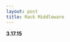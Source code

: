 ```yaml
---
layout: post
title: Rack Middleware
---
```


**3.17.15** 

<!-- middleware -->


<!-- # Let's get some superweb powers.

# Make sure to gem install rack first.
require 'rack'

# Okay, we're going to build a quick really simple
# web application.

# Rack is a ruby library for building web applications. Its a lot
# like our CLI class in that it provides an interface. The CLI interface
# is the Command Line, Rack's interface is the browser.

# First we have to do something weird to prevent some bugs for some
# of you. Really ignore this, it isn't a thing.
Signal.trap('INT') {Rack::Handler::WEBrick.shutdown}

# TODO that we're going to make a class called App.
# It basically represents our web application, as if
# it was as real a thing as the Dogs we've been creating.
class App
end

# Like lots of the things we've built so far, that class
# App, it isn't 'a' particular web app, but rather,
# applications in general. If we want to have a web app,
# we need to make a web app.

our_very_first_web_app = App.new

# But our very first web app, well, it doesn't know
# how to do anything. We need to make it useful.
# It needs a call of action.

# A Rack convention is to invoke the `call` method
# of an instance every time a new request from a browser
# comes in.

# If we define a `call` instance method on our App class
# it will instantly become a rack application.

class App
  def call
  end
end

# However, this call method has two issues, one reasonable one,
# and one incidentally complex one.

# The reasonable thing is that our call method does nothing.
# It needs to return a well-formed HTTP response to be 
# compatible with the internets.

# A HTTP Response is defined as three components.

  # A Status Code - A number representing the state of the response.
  # When a web server responds to your browser, the first thing
  # it tells you is how everything went. a 200 response means everything
  # is good. A 500 response means the web server broke, sorry. A 400 response
  # means that you made a mistake. A 300 response means we're confused.

  # It's funny that the web is built on machines communicating their
  # status to each other?

  # Response Headers - Some metadata that describes the response.
  # The web is multimedia. We deliver text, and hypertext, and 
  # images, and sound, and video, and binary and lolcatz. Data comes 
  # in many forms and we handle it all. To make things easy, we 
  # describe the data we deliver. Generally, you have to at least
  # specify the type of content your sending back. Sometimes, you have
  # to say more.

  # Response Body - The actual data we want to send.
  # Content is king and it lives in the body of the response. For a web page
  # it's a bunch of HTML. For lots of other stuff, it's a bunch of binary data.
  # But you already know that all data is just bits and characters, so binary,
  # text, images, it's really all the same.

  # The call method expects this response delivered as a 3 part array.
  # [the_code, the_metadata_hash, the_body_array]
  # [200, {'Content-Type' => 'text/html'}, ["Hello World"]]

  # the_body_array is weird. Basically, HTTP supports multi-part
  # responses and thus a Rack response is sent as an array. The 
  # first part is consider the main body of the response, it's 
  # what we care about.

# Let's add this as the return value for our call method real quick.

class App
  def call
    [200, {'Content-Type' => 'text/html'}, ["Hi from Ruby 006, we &:heart you!"]]
  end
end

# So now every time a browser makes a request to our Rack Ruby Web
# Server Application, the Rack gem will create a new instance of our application
# and automatically trigger the call method to send back our HTTP 3 Part Response.

# But one more totally unreasonable thing. Web Applications are complex.
# There's a good chance we're not the first application to deal with this
# request. So each Rack Application passes the `call` method an argument,
# the environment of the request thus far. It's complicated and I'll explain it
# but for now, just know that the `call` method must accept an argument
# and we call it env. We don't even need to do anything with it, we just
# must accept it.

class App
  def call(env)
    [200, {'Content-Type' => 'text/html'}, ["Hi from Ruby 006, we &#9829; you!"]]
  end
end

# And finally, we must instruct our Rack on which web server to use,
# which port to run on, and what object to use as our application.

# Here is our application instance for Rack to use.
our_very_first_web_app = App.new

# Below is the weird Rack::Handler syntax to connect to a Ruby Webserver
# called Webrick (we could use thin or unicorn or mongrel or whatever).

# We call a run method on that handler, pass it our application
# instance, give it a port, and we've built a ruby web application.

Rack::Handler::WEBrick.run(our_very_first_web_app, {:Port => 3000})

# Try this from your terminal (from the root of this project).
# ruby 001.a.basic.rack.app/app.rb

# You should see some output that indicates that you've launched your
# first Ruby web server. Here's what I see.

# $ ruby 001.a.basic.rack.app/app.rb 
# [2013-10-18 06:34:13] INFO  WEBrick 1.3.1
# [2013-10-18 06:34:13] INFO  ruby 1.9.3 (2013-06-27) [x86_64-darwin12.3.0]
# [2013-10-18 06:34:13] INFO  WEBrick::HTTPServer#start: pid=18621 port=3000

# So right now, on your computer, using ruby, you just built a web application.
# It's a living thing, waiting on port 3000 of your computer, to respond to
# anything requesting an HTTP response (like your browser). It's running and
# waiting. Let's give it a request to respond to.

# Go get your moment of zen and open the following URL in your browser.

# http://localhost:3000

# localhost is just an easy way to refer to your own computer from your 
# own computer. the :3000 part is basically saying which port to use on your
# computer. We'll cover more about this.

# You could also open a new terminal (because you have a running process, 
# the web server, in your current one) and type:

# open http://localhost:3000

# That'll trigger your browser. Check your terminal, you should see a log
# response that your application handled the request from the browser.

# localhost - - [19/Oct/2013:06:41:47 EDT] "GET / HTTP/1.1" 200 33 - -> /

# That's a web application. Cool, right?

# But obviously there's more. See the thing is, in our application, that
# string "Hi from Ruby 004, we &#9829; you!", we're sending, well, it's
# totally arbitrary. We can build that string whenever we want, injecting
# any content we want, at any time, and people will see it, changing, coming to life.

# Let's go to 002, but first, exit your first web application by pressing
# Control+C in the terminal window that has your application running.

# You should see.
# ^C[2013-10-19 06:41:53] INFO  going to shutdown ...
# [2013-10-19 06:41:53] INFO  WEBrick::HTTPServer#start done.
 -->